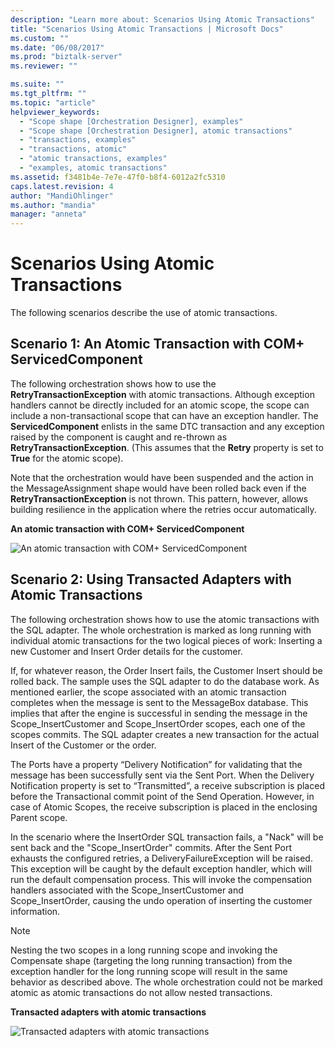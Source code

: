 ```yaml
---
description: "Learn more about: Scenarios Using Atomic Transactions"
title: "Scenarios Using Atomic Transactions | Microsoft Docs"
ms.custom: ""
ms.date: "06/08/2017"
ms.prod: "biztalk-server"
ms.reviewer: ""

ms.suite: ""
ms.tgt_pltfrm: ""
ms.topic: "article"
helpviewer_keywords: 
  - "Scope shape [Orchestration Designer], examples"
  - "Scope shape [Orchestration Designer], atomic transactions"
  - "transactions, examples"
  - "transactions, atomic"
  - "atomic transactions, examples"
  - "examples, atomic transactions"
ms.assetid: f3481b4e-7e7e-47f0-b8f4-6012a2fc5310
caps.latest.revision: 4
author: "MandiOhlinger"
ms.author: "mandia"
manager: "anneta"
---
```

# Scenarios Using Atomic Transactions
The following scenarios describe the use of atomic transactions.  
  
## Scenario 1: An Atomic Transaction with COM+ ServicedComponent  
 The following orchestration shows how to use the **RetryTransactionException** with atomic transactions. Although exception handlers cannot be directly included for an atomic scope, the scope can include a non-transactional scope that can have an exception handler. The **ServicedComponent** enlists in the same DTC transaction and any exception raised by the component is caught and re-thrown as **RetryTransactionException**. (This assumes that the **Retry** property is set to **True** for the atomic scope).  
  
 Note that the orchestration would have been suspended and the action in the MessageAssignment shape would have been rolled back even if the **RetryTransactionException** is not thrown. This pattern, however, allows building resilience in the application where the retries occur automatically.  
  
 **An atomic transaction with COM+ ServicedComponent**  
  
 ![An atomic transaction with COM&#43; ServicedComponent](../core/media/bts-trans-orch-fig5.gif "BTS_Trans_Orch_Fig5")  
  
## Scenario 2: Using Transacted Adapters with Atomic Transactions  
 The following orchestration shows how to use the atomic transactions with the SQL adapter. The whole orchestration is marked as long running with individual atomic transactions for the two logical pieces of work: Inserting a new Customer and Insert Order details for the customer.  
  
 If, for whatever reason, the Order Insert fails, the Customer Insert should be rolled back. The sample uses the SQL adapter to do the database work. As mentioned earlier, the scope associated with an atomic transaction completes when the message is sent to the MessageBox database. This implies that after the engine is successful in sending the message in the Scope_InsertCustomer and Scope_InsertOrder scopes, each one of the scopes commits. The SQL adapter creates a new transaction for the actual Insert of the Customer or the order.  
  
 The Ports have a property “Delivery Notification” for validating that the message has been successfully sent via the Sent Port. When the Delivery Notification property is set to “Transmitted”, a receive subscription is placed before the Transactional commit point of the Send Operation. However, in case of Atomic Scopes, the receive subscription is placed in the enclosing Parent scope.  
  
 In the scenario where the InsertOrder SQL transaction fails, a "Nack" will be sent back and the "Scope_InsertOrder" commits. After the Sent Port exhausts the configured retries, a DeliveryFailureException will be raised. This exception will be caught by the default exception handler, which will run the default compensation process. This will invoke the compensation handlers associated with the Scope_InsertCustomer and Scope_InsertOrder, causing the undo operation of inserting the customer information.  
  
> [!NOTE]
>  Nesting the two scopes in a long running scope and invoking the Compensate shape (targeting the long running transaction) from the exception handler for the long running scope will result in the same behavior as described above. The whole orchestration could not be marked atomic as atomic transactions do not allow nested transactions.  
  
 **Transacted adapters with atomic transactions**  
  
 ![Transacted adapters with atomic transactions](../core/media/bts-trans-orch-fig6.gif "BTS_Trans_Orch_Fig6")
